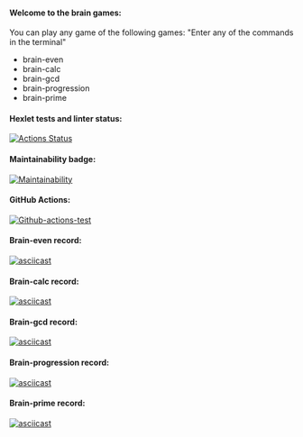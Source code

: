 #### Welcome to the brain games:
You can play any game of the following games:
"Enter any of the commands in the terminal"

- brain-even
- brain-calc
- brain-gcd
- brain-progression
- brain-prime
#### Hexlet tests and linter status:

[![Actions Status](https://github.com/Pavel-nk95/frontend-project-lvl1/workflows/hexlet-check/badge.svg)](https://github.com/Pavel-nk95/frontend-project-lvl1/actions)

#### Maintainability badge:

[![Maintainability](https://api.codeclimate.com/v1/badges/ecb261d10d6041fbddee/maintainability)](https://codeclimate.com/github/Pavel-nk95/frontend-project-lvl1/maintainability)

#### GitHub Actions:

[![Github-actions-test](https://github.com/Pavel-nk95/frontend-project-lvl1/actions/workflows/github-actions-test.yml/badge.svg)](https://github.com/Pavel-nk95/frontend-project-lvl1/actions/workflows/github-actions-test.yml)

#### Brain-even record:
[![asciicast](https://asciinema.org/a/450343.svg)](https://asciinema.org/a/450343)

#### Brain-calc record:
[![asciicast](https://asciinema.org/a/450327.svg)](https://asciinema.org/a/450327)

#### Brain-gcd record:
[![asciicast](https://asciinema.org/a/450341.svg)](https://asciinema.org/a/450341)

#### Brain-progression record:
[![asciicast](https://asciinema.org/a/450346.svg)](https://asciinema.org/a/450346)

#### Brain-prime record:
[![asciicast](https://asciinema.org/a/450347.svg)](https://asciinema.org/a/450347)
